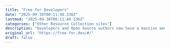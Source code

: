 ```yaml
---
title: "Free for Developers"
date: "2025-09-30T00:11:40.336Z"
lastmod: "2025-09-30T00:11:40.336Z"
categories: ["Other Resource Collection sites"]
description: "Developers and Open Source authors now have a massive amount of services offering free tiers, but it can be hard to find them all to make informed decisions."
original_url: "https://free-for.dev/#/"
draft: false
---
```

